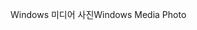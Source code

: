 <span data-ttu-id="10eda-101">Windows 미디어 사진</span><span class="sxs-lookup"><span data-stu-id="10eda-101">Windows Media Photo</span></span>